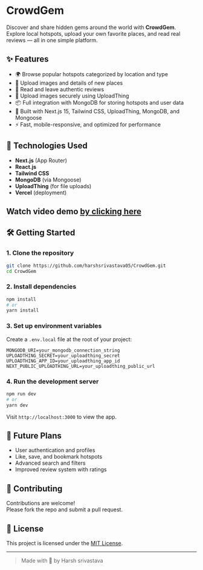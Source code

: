 # CrowdGem

Discover and share hidden gems around the world with **CrowdGem**.  
Explore local hotspots, upload your own favorite places, and read real reviews — all in one simple platform.

## ✨ Features

- 🌍 Browse popular hotspots categorized by location and type
- 📸 Upload images and details of new places
- 📝 Read and leave authentic reviews
- 📂 Upload images securely using UploadThing
- 📦 Full integration with MongoDB for storing hotspots and user data
- 🧹 Built with Next.js 15, Tailwind CSS, UploadThing, MongoDB, and Mongoose
- ⚡ Fast, mobile-responsive, and optimized for performance

## 🚀 Technologies Used

- **Next.js** (App Router)
- **React.js**
- **Tailwind CSS**
- **MongoDB** (via Mongoose)
- **UploadThing** (for file uploads)
- **Vercel** (deployment)

## Watch video demo [by clicking here](https://youtu.be/nRF8f1upGJU)

## 🛠️ Getting Started

### 1. Clone the repository

```bash
git clone https://github.com/harshsrivastava05/CrowdGem.git
cd CrowdGem
```

### 2. Install dependencies

```bash
npm install
# or
yarn install
```

### 3. Set up environment variables

Create a `.env.local` file at the root of your project:

```plaintext
MONGODB_URI=your_mongodb_connection_string
UPLOADTHING_SECRET=your_uploadthing_secret
UPLOADTHING_APP_ID=your_uploadthing_app_id
NEXT_PUBLIC_UPLOADTHING_URL=your_uploadthing_public_url
```

### 4. Run the development server

```bash
npm run dev
# or
yarn dev
```

Visit `http://localhost:3000` to view the app.



## 🧐 Future Plans

- User authentication and profiles
- Like, save, and bookmark hotspots
- Advanced search and filters
- Improved review system with ratings

## 🤝 Contributing

Contributions are welcome!  
Please fork the repo and submit a pull request.

## 📝 License

This project is licensed under the [MIT License](LICENSE).

---

> Made with 💎 by Harsh srivastava

